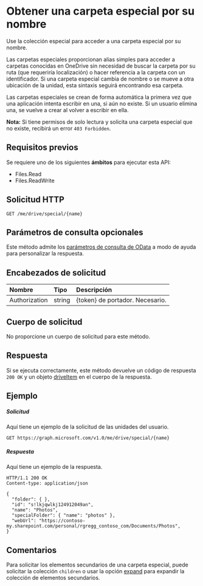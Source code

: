 # <a name="get-a-special-folder-by-name"></a>Obtener una carpeta especial por su nombre

Use la colección especial para acceder a una carpeta especial por su nombre.

Las carpetas especiales proporcionan alias simples para acceder a carpetas conocidas en OneDrive sin necesidad de buscar la carpeta por su ruta (que requeriría localización) o hacer referencia a la carpeta con un identificador. Si una carpeta especial cambia de nombre o se mueve a otra ubicación de la unidad, esta sintaxis seguirá encontrando esa carpeta.

Las carpetas especiales se crean de forma automática la primera vez que una aplicación intenta escribir en una, si aún no existe. Si un usuario elimina una, se vuelve a crear al volver a escribir en ella.

**Nota:**  Si tiene permisos de solo lectura y solicita una carpeta especial que no existe, recibirá un error `403 Forbidden`.

## <a name="prerequisites"></a>Requisitos previos
Se requiere uno de los siguientes **ámbitos** para ejecutar esta API:

  * Files.Read
  * Files.ReadWrite

## <a name="http-request"></a>Solicitud HTTP
<!-- { "blockType": "ignored" } -->
```http
GET /me/drive/special/{name}
```
## <a name="optional-query-parameters"></a>Parámetros de consulta opcionales
Este método admite los [parámetros de consulta de OData](http://developer.microsoft.com/en-us/graph/docs/overview/query_parameters) a modo de ayuda para personalizar la respuesta.

## <a name="request-headers"></a>Encabezados de solicitud

| Nombre          | Tipo   | Descripción               |
|:--------------|:-------|:--------------------------|
| Authorization | string | {token} de portador. Necesario. |


## <a name="request-body"></a>Cuerpo de solicitud
No proporcione un cuerpo de solicitud para este método.

## <a name="response"></a>Respuesta
Si se ejecuta correctamente, este método devuelve un código de respuesta `200 OK` y un objeto [driveItem](../resources/driveitem.md) en el cuerpo de la respuesta.

## <a name="example"></a>Ejemplo

##### <a name="request"></a>Solicitud
Aquí tiene un ejemplo de la solicitud de las unidades del usuario.

<!-- {
  "blockType": "request",
  "name": "get_drive_special"
}-->
```http
GET https://graph.microsoft.com/v1.0/me/drive/special/{name}
```

##### <a name="response"></a>Respuesta
Aquí tiene un ejemplo de la respuesta.
<!-- {
  "blockType": "response",
  "truncated": true,
  "@odata.type": "microsoft.graph.driveItem"
} -->
```http
HTTP/1.1 200 OK
Content-type: application/json

{
  "folder": { },
  "id": "s!lkjqwlkj124912049an",
  "name": "Photos",
  "specialFolder": { "name": "photos" },
  "webUrl": "https://contoso-my.sharepoint.com/personal/rgregg_contoso_com/Documents/Photos",
}
```

## <a name="remarks"></a>Comentarios

Para solicitar los elementos secundarios de una carpeta especial, puede solicitar la colección `children` o usar la opción [expand](http://developer.microsoft.com/en-us/graph/docs/overview/query_parameters) para expandir la colección de elementos secundarios.


<!-- {
  "type": "#page.annotation",
  "description": "List drives",
  "keywords": "",
  "section": "documentation",
  "tocPath": "OneDrive/Drive/Get special folder"
}-->
